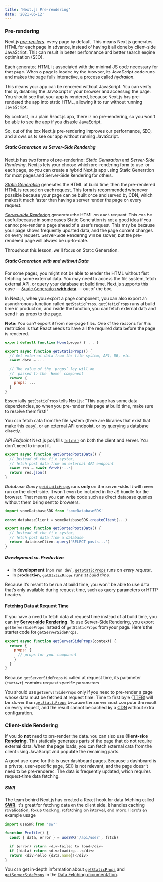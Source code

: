 ```yaml
---
title: 'Next.js Pre-rendering'
date: '2021-05-12'
---
```


### Pre-rendering
Next.js [*pre-renders*](https://nextjs.org/docs/basic-features/pages#pre-rendering). every page by default. This means Next.js generates HTML for each page in advance, instead of having it all done by client-side JavaScript. This can result in better performance and better search engine optimization (SEO). 

Each generated HTML is associated with the minimal JS code necessary for that page. When a page is loaded by the browser, its JavaScript code runs and makes the page fully interactive, a process called *hydration*.

This means your app can be rendered without JavaScript. You can verify this by disabling the JavaScript in your browser and accessing the page. You should see that your app is rendered, because Next.js has pre-rendered the app into static HTML, allowing it to run without running JavaScript. 

By contrast, in a plain React.js app, there is no pre-rendering, so you won't be able to see the app if you disable JavaScript. 

So, out of the box Next.js pre-rendering improves our performance, SEO, and allows us to see our app without running JavaScript.

##### Static Generation vs Server-Side Rendering

Next.js has two forms of pre-rendering: *Static Generation* and *Server-Side Rendering*. Next.js lets your choose which pre-rendering form to use for each page, so you can create a hybrid Next.js app using Static Generation for most pages and Server-Side Rendering for others.

*[Static Generation](https://nextjs.org/docs/basic-features/pages#static-generation-recommended)* generates the HTML at build time, then the pre-rendered HTML is reused on each request. This form is recommended whenever possible because your page can be built once and served by CDN, which makes it much faster than having a server render the page on every request. 

*[Server-side Rendering](https://nextjs.org/docs/basic-features/pages#server-side-rendering)* generates the HTML on each request. This can be useful because in some cases Static Generation is not a good idea if you cannot pre-render a page ahead of a user's request. This may be because your page shows frequently updated data, and the page content changes on every request. Server-Side Rendering will be slower, but the pre-rendered page will always be up-to-date.

Throughout this lesson, we'll focus on Static Generation. 

##### Static Generation with and without Data

For some pages, you might not be able to render the HTML without first fetching some external data. You may need to access the file system, fetch external API, or query your database at build time. Next.js supports this case — [Static Generation **with data**](https://nextjs.org/docs/basic-features/pages#static-generation-with-data) — out of the box.

In Next.js, when you export a page component, you can also export an asynchronous function called `getStaticProps`. `getStaticProps` runs at build time in production, and inside the function, you can fetch external data and send it as props to the page. 

**Note:** You can’t export it from non-page files. One of the reasons for this restriction is that React needs to have all the required data before the page is rendered.

```js
export default function Home(props) { ... }

export async function getStaticProps() {
  // Get external data from the file system, API, DB, etc.
  const data = ...

  // The value of the `props` key will be
  //  passed to the `Home` component
  return {
    props: ...
  }
}
```

Essentially `getStaticProps` tells Next.js: "This page has some data dependencies, so when you pre-render this page at build time, make sure to resolve them first!"

You can fetch data from the file system (there are libraries that exist that make this easy), or an external API endpoint, or by querying a database directly.

*API Endpoint* Next.js polyfills [`fetch()`](https://nextjs.org/docs/basic-features/supported-browsers-features) on both the client and server. You don't need to import it.
```js
export async function getSortedPostsData() {
  // Instead of the file system,
  // fetch post data from an external API endpoint
  const res = await fetch('..')
  return res.json()
}
```

*Database Query* [`getStaticProps`](https://nextjs.org/docs/basic-features/data-fetching#getstaticprops-static-generation) runs **only** on the server-side. It will never run on the client-side. It won’t even be included in the JS bundle for the browser. That means you can write code such as direct database queries without them being sent to browsers.
```js
import someDatabaseSDK from 'someDatabaseSDK'

const databaseClient = someDatabaseSDK.createClient(...)

export async function getSortedPostsData() {
  // Instead of the file system,
  // fetch post data from a database
  return databaseClient.query('SELECT posts...')
}
```

##### Development vs. Production

-   In **development** (`npm run dev`), [`getStaticProps`](https://nextjs.org/docs/basic-features/data-fetching#getstaticprops-static-generation) runs on _every request_.
-   In **production**, [`getStaticProps`](https://nextjs.org/docs/basic-features/data-fetching#getstaticprops-static-generation) runs at _build time_. 

Because it’s meant to be run at build time, you won’t be able to use data that’s only available during request time, such as query parameters or HTTP headers.

#### Fetching Data at Request Time

If you have a need to fetch data at request time instead of at build time, you can try [**Server-side Rendering**](https://nextjs.org/docs/basic-features/pages#server-side-rendering). To use Server-Side Rendering, you export `getServerSideProps` instead of `getStaticProps` from your page. Here's the starter code for `getServerSideProps`.

```js
export async function getServerSideProps(context) {
  return {
    props: {
      // props for your component
    }
  }
}
```

Because `getServerSideProps` is called at request time, its parameter (`context`) contains request specific parameters.

You should use `getServerSideProps` only if you need to pre-render a page whose data must be fetched at request time. Time to first byte ([TTFB](https://web.dev/time-to-first-byte/)) will be slower than [`getStaticProps`](https://nextjs.org/docs/basic-features/data-fetching#getstaticprops-static-generation) because the server must compute the result on every request, and the result cannot be cached by a [CDN](https://vercel.com/docs/edge-network/overview) without extra configuration.

### Client-side Rendering

If you do **not** need to pre-render the data, you can also use [**Client-side Rendering**](https://nextjs.org/docs/basic-features/data-fetching#fetching-data-on-the-client-side). This statically generates parts of the page that do not require external data. When the page loads, you can fetch external data from the client using JavaScript and populate the remaining parts.

A good use-case for this is user dashboard pages. Because a dashboard is a private, user-specific page, SEO is not relevant, and the page doesn’t need to be pre-rendered. The data is frequently updated, which requires request-time data fetching.

##### SWR

The team behind Next.js has created a React hook for data fetching called [**SWR**](https://swr.vercel.app/). It's great for fetching data on the client side. It handles caching, revalidation, focus tracking, refetching on interval, and more. Here’s an example usage:

```js
import useSWR from 'swr'

function Profile() {
  const { data, error } = useSWR('/api/user', fetch)

  if (error) return <div>failed to load</div>
  if (!data) return <div>loading...</div>
  return <div>hello {data.name}!</div>
}
```

You can get in-depth information about [`getStaticProps`](https://nextjs.org/docs/basic-features/data-fetching#getstaticprops-static-generation) and [`getServerSideProps`](https://nextjs.org/docs/basic-features/data-fetching#getserversideprops-server-side-rendering) in the [Data Fetching documentation](https://nextjs.org/docs/basic-features/data-fetching).